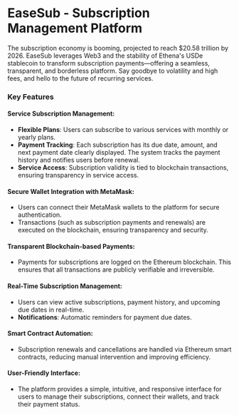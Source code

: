 # EaseSub - Subscription Management Platform

The subscription economy is booming, projected to reach $20.58 trillion by 2026. EaseSub leverages Web3 and the stability of Ethena's USDe stablecoin to transform subscription payments—offering a seamless, transparent, and borderless platform. Say goodbye to volatility and high fees, and hello to the future of recurring services.

### Key Features

#### Service Subscription Management:
- **Flexible Plans**: Users can subscribe to various services with monthly or yearly plans.
- **Payment Tracking**: Each subscription has its due date, amount, and next payment date clearly displayed. The system tracks the payment history and notifies users before renewal.
- **Service Access**: Subscription validity is tied to blockchain transactions, ensuring transparency in service access.

#### Secure Wallet Integration with MetaMask:
- Users can connect their MetaMask wallets to the platform for secure authentication.
- Transactions (such as subscription payments and renewals) are executed on the blockchain, ensuring transparency and security.

#### Transparent Blockchain-based Payments:
- Payments for subscriptions are logged on the Ethereum blockchain. This ensures that all transactions are publicly verifiable and irreversible.

#### Real-Time Subscription Management:
- Users can view active subscriptions, payment history, and upcoming due dates in real-time.
- **Notifications**: Automatic reminders for payment due dates.

#### Smart Contract Automation:
- Subscription renewals and cancellations are handled via Ethereum smart contracts, reducing manual intervention and improving efficiency.

#### User-Friendly Interface:
- The platform provides a simple, intuitive, and responsive interface for users to manage their subscriptions, connect their wallets, and track their payment status.


